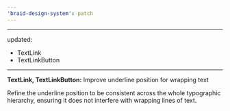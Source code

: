 ```yaml
---
'braid-design-system': patch
---
```


---
updated:
  - TextLink
  - TextLinkButton
---

**TextLink, TextLinkButton:** Improve underline position for wrapping text

Refine the underline position to be consistent across the whole typographic hierarchy, ensuring it does not interfere with wrapping lines of text.
